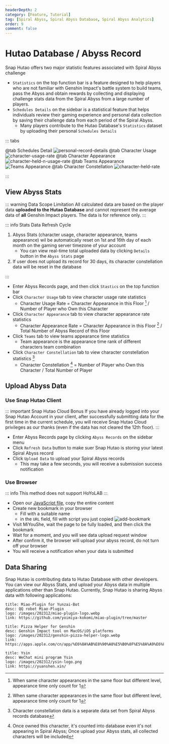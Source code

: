 ```yaml
---
headerDepth: 2
category: [Feature, Tutorial]
tag: [Spiral Abyss, Spiral Abyss Database, Spiral Abyss Analytics]
order: 9
comment: false
---
```


# Hutao Database / Abyss Record

Snap Hutao offers two major statistic features associated with Spiral Abyss challenge

- `Statistics` on the top function bar is a feature designed to help players who are not familiar with Genshin Impact's battle system to build teams, pass the Abyss and obtain rewards by collecting and displaying challenge stats data from the Spiral Abyss from a large number of players.
- `Schedules Details` on the sidebar is a statistical feature that helps individuals review their gaming experience and personal data collection by saving their challenge data from each period of the Spiral Abyss.
  - Many players contribute to the Hutao Database's `Statistics` dataset by uploading their personal `Schedules Details`

::: tabs

@tab Schedules Detail
![personal-record-details](https://img.alicdn.com/imgextra/i1/1797064093/O1CN018nOrg11g6e0wP73lR_!!1797064093.png_.webp)
@tab Character Usage
![character-usage-rate](https://img.alicdn.com/imgextra/i1/1797064093/O1CN01X9Bgds1g6e0qbt3n2_!!1797064093.png_.webp)
@tab Character Appearance
![character-held-n-usage-rate](https://img.alicdn.com/imgextra/i3/1797064093/O1CN01gQ3S4L1g6e0u1n0Eb_!!1797064093.png_.webp)
@tab Teams Appearance
![Teams Appearance](https://img.alicdn.com/imgextra/i2/1797064093/O1CN01zHdniY1g6e0tz4yKK_!!1797064093.png_.webp)
@tab Character Constellation
![character-held-rate](https://img.alicdn.com/imgextra/i3/1797064093/O1CN011yMnIz1g6e0rgxAH3_!!1797064093.png_.webp)

:::

## View Abyss Stats

::: warning Data Scope Limitation
All calculated data are based on the player data **uploaded to the Hutao Database** and cannot represent the average
data of **all** Genshin Impact players. The data is for reference only.
:::

::: info Stats Data Refresh Cycle

1. Abyss Stats (character usage, character appearance, teams appearance) wil be automatically reset on 1st and 16th day
   of each month on the gaming server timezone of your account
   - You can view real-time total uploaded data by clicking `Details` button in the `Abyss Stats` page
2. If user does not upload its record for 30 days, its character constellation data will be reset in the database

:::

- Enter Abyss Records page, and then click `Stastics` on the top function bar
- Click `Character Usage` tab to view character usage rate statistics
  - Character Usage Rate = Character Appearance in this Floor [^first] / Number of Player who Own this Character
- Click `Character Appearance` tab to view character appearance rate statistics
  - Character Appearance Rate = Character Appearance in this Floor [^first-2] / Total Number of Abyss Record of this Floor
- Click `Teams` tab to view teams appearance time statistics
  - Team appearance is the appearance time rank of different characters team combination
- Click `Character Constellation` tab to view character constellation statistics [^second]
  - Character Constellation [^third] = Number of Player who Own this Character / Total Number of Player

## Upload Abyss Data

### Use Snap Hutao Client

::: important Snap Hutao Cloud Bonus
If you have already logged into your Snap Hutao Account in your client, after successfully submitting data for the first time in the current schedule, you will receive Snap Hutao Cloud privileges as our thanks (even if the data has not cleared the 12th floor).
:::

- Enter Abyss Records page by clicking `Abyss Records` on the sidebar menu
- Click `Refresh Data` button to make suer Snap Hutao is storing your latest Spiral Abyss record
- Click `Upload Data` to upload your Spiral Abyss records
  - This may take a few seconds, you will receive a submission success notification

### Use Browser

::: info
This method does not support HoYoLAB
:::

- Open our [JavaScript file](/upload-abyss-data.js), copy the entire content
- Create new bookmark in your browser
  - Fill with a suitable name
  - in the `URL` field, fill with script you just copied
    ![add-bookmark](https://img.alicdn.com/imgextra/i3/1797064093/O1CN01p0KOqU1g6dvfDQO6e_!!1797064093.png)
- Visit MiYouShe, wait the page to be fully loaded, and then click the bookmark
- Wait for a moment, and you will see data upload request window
- After confirm it, the browser will upload your abyss record, do not turn off your browser
- You will receive a notification when your data is submitted

## Data Sharing

Snap Hutao is contributing data to Hutao Database with other developers. You can view our Abyss Stats, and upload your
Abyss data in multiple applications other than Snap Hutao.
Currently, Snap Hutao is sharing Abyss data with following applications:

<div class="vp-card-container">

```component VPCard
title: Miao-Plugin for Yunzai-Bot
desc: QQ robot Miao-Plugin
logo: /images/202312/miao-plugin-logo.webp
link: https://github.com/yoimiya-kokomi/miao-plugin/tree/master
```

```component VPCard
title: Pizza Helper for Genshin
desc: Genshin Impact tool on MacOS/iOS platforms
logo: /images/202312/genshin-pizza-helper-logo.webp
link: https://apps.apple.com/cn/app/%E6%8A%AB%E8%90%A8%E5%B0%8F%E5%8A%A9%E6%89%8B/id1635319193
```

```component VPCard
title: Ysin
desc: WeChat mini program Ysin
logo: /images/202312/ysin-logo.png
link: https://yuanshen.xin/
```

</div>

[^first]: When same character appearances in the same floor but different level, appearance time only count for 1
[^first-2]: When same character appearances in the same floor but different level, appearance time only count for 1
[^second]: Character constellation data is a separate data set from Spiral Abyss records database
[^third]:
    Once owned this character, it's counted into database even it's not appearing in Spiral Abyss; Once upload your
    Abyss stats, all collected characters will be included
